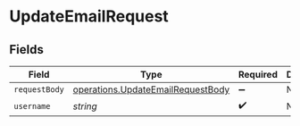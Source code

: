 # UpdateEmailRequest


## Fields

| Field                                                                                         | Type                                                                                          | Required                                                                                      | Description                                                                                   |
| --------------------------------------------------------------------------------------------- | --------------------------------------------------------------------------------------------- | --------------------------------------------------------------------------------------------- | --------------------------------------------------------------------------------------------- |
| `requestBody`                                                                                 | [operations.UpdateEmailRequestBody](../../../sdk/models/operations/updateemailrequestbody.md) | :heavy_minus_sign:                                                                            | N/A                                                                                           |
| `username`                                                                                    | *string*                                                                                      | :heavy_check_mark:                                                                            | N/A                                                                                           |